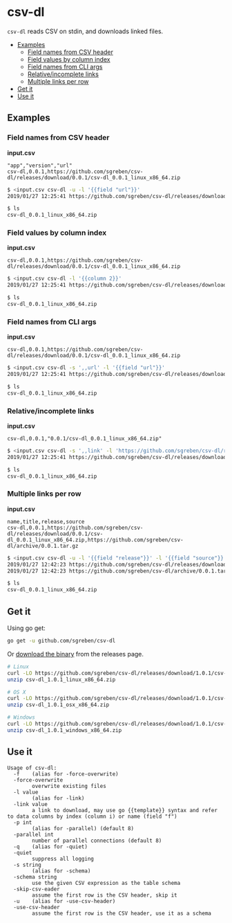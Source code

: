 # csv-dl

`csv-dl` reads CSV on stdin, and downloads linked files.

- [Examples](#examples)
  - [Field names from CSV header](#field-names-from-csv-header)
  - [Field values by column index](#field-values-by-column-index)
  - [Field names from CLI args](#field-names-from-cli-args)
  - [Relative/incomplete links](#relativeincomplete-links)
  - [Multiple links per row](#multiple-links-per-row)
- [Get it](#get-it)
- [Use it](#use-it)

## Examples

### Field names from CSV header

**input.csv**
```csv
"app","version","url"
csv-dl,0.0.1,https://github.com/sgreben/csv-dl/releases/download/0.0.1/csv-dl_0.0.1_linux_x86_64.zip
```

```sh
$ <input.csv csv-dl -u -l '{{field "url"}}'
2019/01/27 12:25:41 https://github.com/sgreben/csv-dl/releases/download/0.0.1/csv-dl_0.0.1_linux_x86_64.zip

$ ls
csv-dl_0.0.1_linux_x86_64.zip
```

### Field values by column index

**input.csv**
```csv
csv-dl,0.0.1,https://github.com/sgreben/csv-dl/releases/download/0.0.1/csv-dl_0.0.1_linux_x86_64.zip
```

```sh
$ <input.csv csv-dl -l '{{column 2}}'
2019/01/27 12:25:41 https://github.com/sgreben/csv-dl/releases/download/0.0.1/csv-dl_0.0.1_linux_x86_64.zip

$ ls
csv-dl_0.0.1_linux_x86_64.zip
```

### Field names from CLI args

**input.csv**
```csv
csv-dl,0.0.1,https://github.com/sgreben/csv-dl/releases/download/0.0.1/csv-dl_0.0.1_linux_x86_64.zip
```

```sh
$ <input.csv csv-dl -s ',,url' -l '{{field "url"}}'
2019/01/27 12:25:41 https://github.com/sgreben/csv-dl/releases/download/0.0.1/csv-dl_0.0.1_linux_x86_64.zip

$ ls
csv-dl_0.0.1_linux_x86_64.zip
```

### Relative/incomplete links

**input.csv**
```csv
csv-dl,0.0.1,"0.0.1/csv-dl_0.0.1_linux_x86_64.zip"
```

```sh
$ <input.csv csv-dl -s ',,link' -l 'https://github.com/sgreben/csv-dl/releases/download/{{field "link"}}'
2019/01/27 12:25:41 https://github.com/sgreben/csv-dl/releases/download/0.0.1/csv-dl_0.0.1_linux_x86_64.zip

$ ls
csv-dl_0.0.1_linux_x86_64.zip
```

### Multiple links per row

**input.csv**
```csv
name,title,release,source
csv-dl,0.0.1,https://github.com/sgreben/csv-dl/releases/download/0.0.1/csv-dl_0.0.1_linux_x86_64.zip,https://github.com/sgreben/csv-dl/archive/0.0.1.tar.gz
```

```sh
$ <input.csv csv-dl -u -l '{{field "release"}}' -l '{{field "source"}}'
2019/01/27 12:42:23 https://github.com/sgreben/csv-dl/releases/download/0.0.1/csv-dl_0.0.1_linux_x86_64.zip
2019/01/27 12:42:23 https://github.com/sgreben/csv-dl/archive/0.0.1.tar.gz

$ ls
csv-dl_0.0.1_linux_x86_64.zip
```

## Get it

Using go get:

```bash
go get -u github.com/sgreben/csv-dl
```

Or [download the binary](https://github.com/sgreben/csv-dl/releases/latest) from the releases page.

```bash
# Linux
curl -LO https://github.com/sgreben/csv-dl/releases/download/1.0.1/csv-dl_1.0.1_linux_x86_64.zip
unzip csv-dl_1.0.1_linux_x86_64.zip

# OS X
curl -LO https://github.com/sgreben/csv-dl/releases/download/1.0.1/csv-dl_1.0.1_osx_x86_64.zip
unzip csv-dl_1.0.1_osx_x86_64.zip

# Windows
curl -LO https://github.com/sgreben/csv-dl/releases/download/1.0.1/csv-dl_1.0.1_windows_x86_64.zip
unzip csv-dl_1.0.1_windows_x86_64.zip
```

## Use it

```text
Usage of csv-dl:
  -f	(alias for -force-overwrite)
  -force-overwrite
    	overwrite existing files
  -l value
    	(alias for -link)
  -link value
    	a link to download, may use go {{template}} syntax and refer to data columns by index (column i) or name (field "f")
  -p int
    	(alias for -parallel) (default 8)
  -parallel int
    	number of parallel connections (default 8)
  -q	(alias for -quiet)
  -quiet
    	suppress all logging
  -s string
    	(alias for -schema)
  -schema string
    	use the given CSV expression as the table schema
  -skip-csv-eader
    	assume the first row is the CSV header, skip it
  -u	(alias for -use-csv-header)
  -use-csv-header
    	assume the first row is the CSV header, use it as a schema
```
